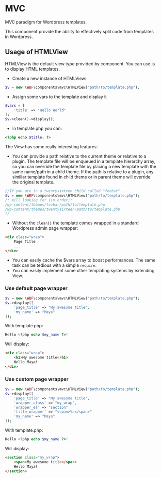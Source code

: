 # MVC
MVC paradigm for Wordpress templates.

This component provide the ability to effectively split code from templates in Wordpress.

## Usage of HTMLView
HTMLView is the default view type provided by component. You can use is to display HTML templates.

- Create a new instance of HTMLView:
```php
$v = new \WBF\components\mvc\HTMLView("path/to/template.php");
```
- Assign some vars to the template and display it
```php
$vars = [
    'title' => "Hello World"
];
$v->clean()->display();
```
- In template.php you can:
```php
<?php echo $title; ?>
```

The View has some really interesting features:
- You can provide a path relative to the current theme or relative to a plugin. The template file will be enqueued in a template hierarchy array, so you can override the template file by placing a new template with the same name/path in a child theme. If the path is relative to a plugin, any similiar template found in child theme or in parent theme will override the original template.
```php
//If you are in a twentysixteen child called "foobar"...
$v = new \WBF\components\mvc\HTMLView("path/to/template.php");
/* Will looking for (in order):
/wp-content/themes/foobar/path/to/template.php
/wp-content/themes/twentysixteen/path/to/template.php
*/
```
- Without the `clean()` the template comes wrapped in a standard Wordpress admin page wrapper:
```html
<div class="wrap">
    Page Title
    ...
</div>
```
- You can easily cache the $vars array to boost performances. The same task can be tedious with a simple `require`.
- You can easily implement some other templating systems by extending View.

### Use default page wrapper
```php
$v = new \WBF\components\mvc\HTMLView("path/to/template.php");
$v->display([
    'page_title' => "My awesome title",
    'my_name' => "Maya"
]);
```
With template.php:
```php
Hello <?php echo $my_name ?>!
```
Will display:
```html
<div class="wrap">
    <h1>My awesome title</h1>
    Hello Maya!
</div>
```

### Use custom page wrapper
```php
$v = new \WBF\components\mvc\HTMLView("path/to/template.php");
$v->display([
    'page_title' => "My awesome title",
    'wrapper_class' => "my_wrap",
    'wrapper_el' => "section"
    'title_wrapper' => "<span>%s</span>"
    'my_name' => "Maya"
]);
```
With template.php:
```php
Hello <?php echo $my_name ?>!
```
Will display:
```html
<section class="my_wrap">
    <span>My awesome title</span>
    Hello Maya!
</section>
```